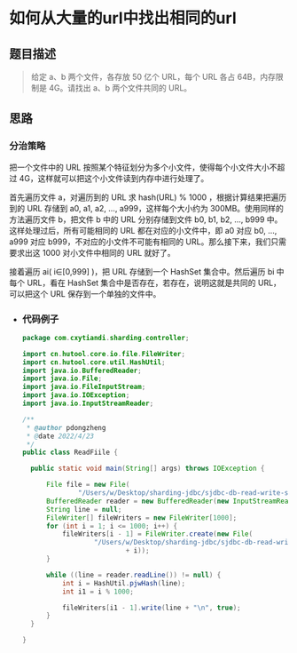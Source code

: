 # 如何从大量的url中找出相同的url
## 题目描述
> 给定 a、b 两个文件，各存放 50 亿个 URL，每个 URL 各占 64B，内存限制是 4G。请找出 a、b 两个文件共同的 URL。
## 思路
### 分治策略

  把一个文件中的 URL 按照某个特征划分为多个小文件，使得每个小文件大小不超过 4G，这样就可以把这个小文件读到内存中进行处理了。

首先遍历文件 a，对遍历到的 URL 求 hash(URL) % 1000 ，根据计算结果把遍历到的 URL 存储到 a0, a1, a2, ..., a999，这样每个大小约为 300MB。使用同样的方法遍历文件 b，把文件 b 中的 URL 分别存储到文件 b0, b1, b2, ..., b999 中。这样处理过后，所有可能相同的 URL 都在对应的小文件中，即 a0 对应 b0, ..., a999 对应 b999，不对应的小文件不可能有相同的 URL。那么接下来，我们只需要求出这 1000 对小文件中相同的 URL 就好了。

接着遍历 ai( i∈[0,999] )，把 URL 存储到一个 HashSet 集合中。然后遍历 bi 中每个 URL，看在 HashSet 集合中是否存在，若存在，说明这就是共同的 URL，可以把这个 URL 保存到一个单独的文件中。
- ### 代码例子
  
  ``` java
  package com.cxytiandi.sharding.controller;
  
  import cn.hutool.core.io.file.FileWriter;
  import cn.hutool.core.util.HashUtil;
  import java.io.BufferedReader;
  import java.io.File;
  import java.io.FileInputStream;
  import java.io.IOException;
  import java.io.InputStreamReader;
  
  /**
   * @author pdongzheng
   * @date 2022/4/23
   */
  public class ReadFiile {
  
    public static void main(String[] args) throws IOException {
  
        File file = new File(
                "/Users/w/Desktop/sharding-jdbc/sjdbc-db-read-write-sharding-springboot/src/main/resources/a.txt");
        BufferedReader reader = new BufferedReader(new InputStreamReader(new FileInputStream(file)));
        String line = null;
        FileWriter[] fileWriters = new FileWriter[1000];
        for (int i = 1; i <= 1000; i++) {
            fileWriters[i - 1] = FileWriter.create(new File(
                    "/Users/w/Desktop/sharding-jdbc/sjdbc-db-read-write-sharding-springboot/src/main/resources/a_"
                            + i));
        }
  
        while ((line = reader.readLine()) != null) {
            int i = HashUtil.pjwHash(line);
            int i1 = i % 1000;
  
            fileWriters[i1 - 1].write(line + "\n", true);
        }
    }
  
  }
  ```